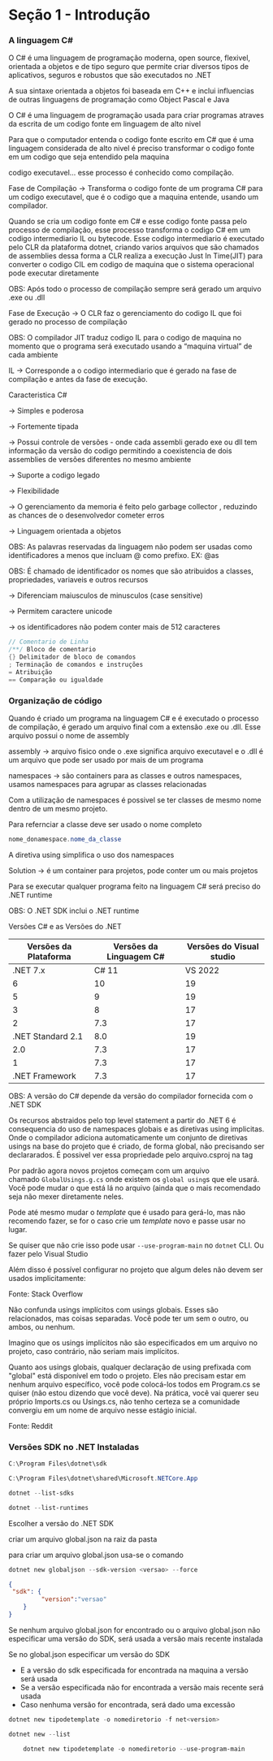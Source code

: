 # Seção 1 - Introdução

### A linguagem C#

O C# é uma linguagem de programação moderna, open source, flexivel, orientada a objetos e de tipo seguro que permite criar diversos tipos de aplicativos, seguros e robustos que são executados no .NET

A sua sintaxe orientada a objetos foi baseada em C++ e inclui influencias de outras linguagens de programação como Object Pascal e Java

O C# é uma linguagem de programação usada para criar programas atraves da escrita de um codigo fonte em linguagem de alto nivel

Para que o computador entenda o codigo fonte escrito em C# que é uma linguagem considerada de alto nivel é preciso transformar o codigo fonte em um codigo que seja entendido pela maquina 

codigo executavel… esse processo é conhecido como compilação.

Fase de Compilação → Transforma o codigo fonte de um programa C# para um codigo executavel, que é o codigo que a maquina entende, usando um compilador.

Quando se cria um codigo fonte em C# e esse codigo fonte passa pelo processo de compilação,  esse processo transforma o codigo C# em um codigo intermediario IL ou bytecode. Esse codigo intermediario é executado pelo CLR da plataforma dotnet, criando varios arquivos que são chamados de assemblies dessa forma a CLR realiza a execução Just In Time(JIT) para converter o codigo CIL em codigo de maquina que o sistema operacional pode executar diretamente

OBS: Após todo o processo de compilação sempre será gerado um arquivo .exe ou .dll

Fase de Execução → O CLR faz o gerenciamento do codigo IL que foi gerado no processo de compilação

OBS: O compilador JIT traduz codigo IL para o codigo de maquina no momento que o programa será executado usando a “maquina virtual” de cada ambiente 

IL → Corresponde a o codigo intermediario que é gerado na fase de compilação e antes da fase de execução.

Caracteristica C# 

→ Simples e poderosa

→ Fortemente tipada

→ Possui controle de versões - onde cada assembli gerado exe ou dll tem informação da versão do codigo permitindo a coexistencia de dois assemblies de versões diferentes no mesmo ambiente

→ Suporte a codigo legado

→ Flexibilidade

→ O gerenciamento da memoria é feito pelo garbage collector , reduzindo as chances de o desenvolvedor cometer erros

→ Linguagem orientada a objetos

OBS: As palavras reservadas da linguagem não podem ser usadas como identificadores a menos que incluam @ como prefixo. EX: @as

OBS: É chamado de identificador os nomes que são atribuidos a classes, propriedades, variaveis e outros recursos

→ Diferenciam maiusculos de minusculos (case sensitive)

→ Permitem caractere unicode

→ os identificadores não podem conter mais de 512 caracteres

```csharp
// Comentario de Linha
/**/ Bloco de comentario
{} Delimitador de bloco de comandos 
; Terminação de comandos e instruções
= Atribuição
== Comparação ou igualdade
```

### Organização de código

Quando é criado um programa na linguagem C# e é executado o processo de compilação, é gerado um arquivo final com a extensão .exe ou .dll. Esse arquivo possui o nome de assembly

assembly → arquivo fisico onde o .exe significa arquivo executavel e o .dll é um arquivo que pode ser usado por mais de um programa

namespaces → são containers para as classes e outros namespaces, usamos namespaces para agrupar as classes relacionadas

Com a utilização de namespaces é possivel se ter classes de mesmo nome dentro de  um mesmo projeto.

Para refernciar a classe deve ser usado o nome completo

```csharp
nome_donamespace.nome_da_classe
```

A diretiva using simplifica o uso dos namespaces

Solution → é um container para projetos, pode conter um ou mais projetos

Para se executar qualquer programa feito na linguagem C# será preciso do .NET runtime

OBS: O .NET SDK inclui o .NET runtime

Versões C# e as Versões do .NET

| Versões da Plataforma | Versões da Linguagem C# | Versões do Visual studio |
| --- | --- | --- |
| .NET 7.x | C# 11 | VS 2022 |
| 6 | 10 | 19 |
| 5 | 9 | 19 |
| 3 | 8 | 17 |
| 2 | 7.3 | 17 |
| .NET Standard 2.1 | 8.0 | 19 |
| 2.0 | 7.3 | 17 |
| 1 | 7.3 | 17 |
| .NET Framework | 7.3 | 17 |

OBS: A versão do C# depende da versão do compilador fornecida com o .NET SDK

Os recursos abstraidos pelo top level statement a partir do .NET 6 é consequencia do uso de namespaces globais e as diretivas using implicitas. Onde o compilador adiciona automaticamente um conjunto de diretivas usings na base do projeto que é criado, de forma global, não precisando ser declararados. É possivel ver essa propriedade pelo arquivo.csproj na tag <InplicitUsings></InplicitUsings>

Por padrão agora novos projetos começam com um arquivo chamado `GlobalUsings.g.cs` onde existem os `global using`s que ele usará. Você pode mudar o que está lá no arquivo (ainda que o mais recomendado seja não mexer diretamente neles.

Pode até mesmo mudar o *template* que é usado para gerá-lo, mas não recomendo fazer, se for o caso crie um *template* novo e passe usar no lugar.

Se quiser que não crie isso pode usar `--use-program-main` no `dotnet` CLI. Ou fazer pelo Visual Studio

Além disso é possível configurar no projeto que algum deles não devem ser usados implicitamente:

Fonte: Stack Overflow

Não confunda usings implícitos com usings globais. Esses são relacionados, mas coisas separadas. Você pode ter um sem o outro, ou ambos, ou nenhum.

Imagino que os usings implícitos não são especificados em um arquivo no projeto, caso contrário, não seriam mais implícitos.

Quanto aos usings globais, qualquer declaração de using prefixada com "global" está disponível em todo o projeto. Eles não precisam estar em nenhum arquivo específico, você pode colocá-los todos em Program.cs se quiser (não estou dizendo que você deve). Na prática, você vai querer seu próprio Imports.cs ou Usings.cs, não tenho certeza se a comunidade convergiu em um nome de arquivo nesse estágio inicial.

Fonte: Reddit

### Versões SDK no .NET Instaladas

```powershell
C:\Program Files\dotnet\sdk
```

```powershell
C:\Program Files\dotnet\shared\Microsoft.NETCore.App
```

```powershell
dotnet --list-sdks
```

```powershell
dotnet --list-runtimes
```

Escolher a versão do .NET SDK

criar um arquivo global.json na raiz da pasta

para criar um arquivo global.json usa-se o comando 

```powershell
dotnet new globaljson --sdk-version <versao> --force
```

```json
{
 "sdk": {
         "version":"versao"
	}
}
```

Se nenhum arquivo global.json for encontrado ou o arquivo global.json não especificar uma versão do SDK, será usada a versão mais recente instalada 

Se no global.json especificar um versão do SDK 

- E a versão do sdk especificada for encontrada na maquina a versão será usada
- Se a versão especificada não for encontrada a versão mais recente será usada
- Caso nenhuma versão for encontrada, será dado uma excessão

```powershell
dotnet new tipodetemplate -o nomediretorio -f net<version>
```

```powershell
dotnet new --list
```

```powershell
	dotnet new tipodetemplate -o nomediretorio --use-program-main
```
